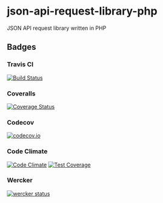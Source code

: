 # json-api-request-library-php
JSON API request library written in PHP

## Badges

### Travis CI
[![Build Status](https://travis-ci.org/intrepion/json-api-request-library-php.svg?branch=master)](https://travis-ci.org/intrepion/json-api-request-library-php)

### Coveralls
[![Coverage Status](https://coveralls.io/repos/intrepion/json-api-request-library-php/badge.svg?branch=master&service=github)](https://coveralls.io/github/intrepion/json-api-request-library-php?branch=master)

### Codecov
[![codecov.io](http://codecov.io/github/intrepion/json-api-request-library-php/coverage.svg?branch=master)](http://codecov.io/github/intrepion/json-api-request-library-php?branch=master)

### Code Climate
[![Code Climate](https://codeclimate.com/github/intrepion/json-api-request-library-php/badges/gpa.svg)](https://codeclimate.com/github/intrepion/json-api-request-library-php)
[![Test Coverage](https://codeclimate.com/github/intrepion/json-api-request-library-php/badges/coverage.svg)](https://codeclimate.com/github/intrepion/json-api-request-library-php/coverage)

### Wercker
[![wercker status](https://app.wercker.com/status/043adb5be0f9536f34d647eca0905ffe/s "wercker status")](https://app.wercker.com/project/bykey/043adb5be0f9536f34d647eca0905ffe)
